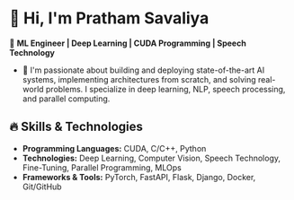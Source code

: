 # 👋 Hi, I'm Pratham Savaliya

🚀 **ML Engineer | Deep Learning | CUDA Programming | Speech Technology**

- 🔭 I'm passionate about building and deploying state-of-the-art AI systems, implementing architectures from scratch, and solving real-world problems. I specialize in deep learning, NLP, speech processing, and parallel computing.

## 🔥 Skills & Technologies

- **Programming Languages:** CUDA, C/C++, Python  
- **Technologies:** Deep Learning, Computer Vision, Speech Technology, Fine-Tuning, Parallel Programming, MLOps  
- **Frameworks & Tools:** PyTorch, FastAPI, Flask, Django, Docker, Git/GitHub  

<!--
**01PrathamS/01PrathamS** is a ✨ _special_ ✨ repository because its `README.md` (this file) appears on your GitHub profile.

Here are some ideas to get you started:

- 🔭 I’m currently working on ...
- 🌱 I’m currently learning ...
- 👯 I’m looking to collaborate on ...
- 🤔 I’m looking for help with ...
- 💬 Ask me about ...
- 📫 How to reach me: ...
- 😄 Pronouns: ...
- ⚡ Fun fact: ...
-->
